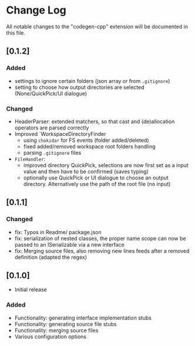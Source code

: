# Change Log

All notable changes to the "codegen-cpp" extension will be documented in this file.
## [0.1.2]
### Added
- settings to ignore certain folders (json array or from `.gitignore`)
- setting to choose how output directories are selected (None/QuickPick/UI dialogue) 
### Changed

- HeaderParser: extended matchers, so that cast and (de)allocation operators are parsed correctly
- Improved `WorkspaceDirectoryFinder
    - using `chokidar` for FS events (folder added/deleted)
    - fixed added/removed workspace root folders handling
    - parsing  `.gitignore` files
- `FileHandler`: 
    - improved directory QuickPick, selections are now first set as a input value and then have to be confirmed (saves typing)
    - optionally use QuickPick or UI dialogue to choose an output directory. Alternatively use the path of the root file (no input)

## [0.1.1]
### Changed
- fix: Typos in Readme/ package.json
- fix: serialization of nested classes, the proper name scope can now be passed to an ISerializable via a new interface
- fix: Merging source files, also removing new lines feeds after a removed definition (adapted the regex)
## [0.1.0]
- Initial release
### Added
- Functionality: generating interface implementation stubs
- Functionality: generating source file stubs
- Functionality: merging source files
- Various configuration options
